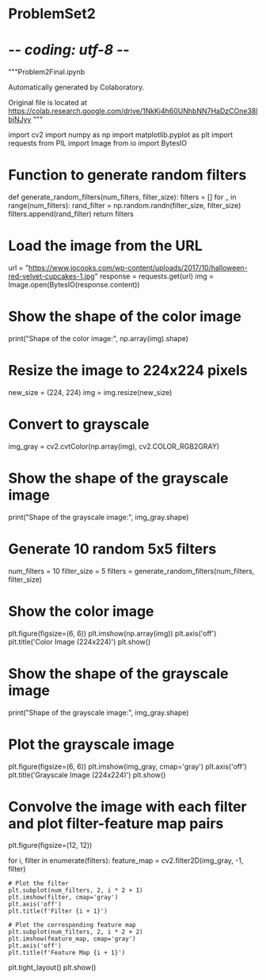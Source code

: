 # ProblemSet2
# -*- coding: utf-8 -*-
"""Problem2Final.ipynb

Automatically generated by Colaboratory.

Original file is located at
    https://colab.research.google.com/drive/1NkKj4h60UNhbNN7HaDzCOne38lbjNJyy
"""

import cv2
import numpy as np
import matplotlib.pyplot as plt
import requests
from PIL import Image
from io import BytesIO

# Function to generate random filters
def generate_random_filters(num_filters, filter_size):
    filters = []
    for _ in range(num_filters):
        rand_filter = np.random.randn(filter_size, filter_size)
        filters.append(rand_filter)
    return filters

# Load the image from the URL
url = "https://www.jocooks.com/wp-content/uploads/2017/10/halloween-red-velvet-cupcakes-1.jpg"
response = requests.get(url)
img = Image.open(BytesIO(response.content))

# Show the shape of the color image
print("Shape of the color image:", np.array(img).shape)

# Resize the image to 224x224 pixels
new_size = (224, 224)
img = img.resize(new_size)

# Convert to grayscale
img_gray = cv2.cvtColor(np.array(img), cv2.COLOR_RGB2GRAY)

# Show the shape of the grayscale image
print("Shape of the grayscale image:", img_gray.shape)

# Generate 10 random 5x5 filters
num_filters = 10
filter_size = 5
filters = generate_random_filters(num_filters, filter_size)

# Show the color image
plt.figure(figsize=(6, 6))
plt.imshow(np.array(img))
plt.axis('off')
plt.title('Color Image (224x224)')
plt.show()

# Show the shape of the grayscale image
print("Shape of the grayscale image:", img_gray.shape)

# Plot the grayscale image
plt.figure(figsize=(6, 6))
plt.imshow(img_gray, cmap='gray')
plt.axis('off')
plt.title('Grayscale Image (224x224)')
plt.show()

# Convolve the image with each filter and plot filter-feature map pairs
plt.figure(figsize=(12, 12))

for i, filter in enumerate(filters):
    feature_map = cv2.filter2D(img_gray, -1, filter)

    # Plot the filter
    plt.subplot(num_filters, 2, i * 2 + 1)
    plt.imshow(filter, cmap='gray')
    plt.axis('off')
    plt.title(f'Filter {i + 1}')

    # Plot the corresponding feature map
    plt.subplot(num_filters, 2, i * 2 + 2)
    plt.imshow(feature_map, cmap='gray')
    plt.axis('off')
    plt.title(f'Feature Map {i + 1}')

plt.tight_layout()
plt.show()
